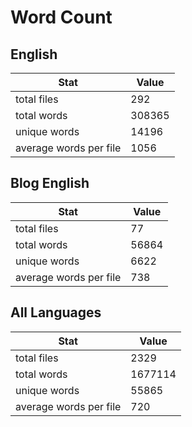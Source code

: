 # Word Count

## English

Stat | Value
---- | -----
total files | 292
total words | 308365
unique words | 14196
average words per file | 1056

## Blog English

Stat | Value
---- | -----
total files | 77
total words | 56864
unique words | 6622
average words per file | 738

## All Languages

Stat | Value
---- | -----
total files | 2329
total words | 1677114
unique words | 55865
average words per file | 720
